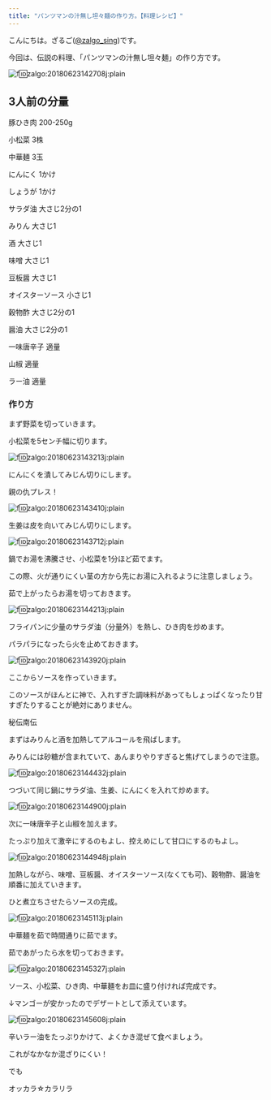 ```yaml
---
title: "パンツマンの汁無し坦々麺の作り方。【料理レシピ】"
---
```


こんにちは。ざるご([@zalgo_sing](https://twitter.com/zalgo_sing))です。

今回は、伝説の料理、「パンツマンの汁無し坦々麺」の作り方です。

![f:id:zalgo:20180623142708j:plain](/img/20180623142708.jpg "f:id:zalgo:20180623142708j:plain")

## 3人前の分量

豚ひき肉 200-250g

小松菜 3株

中華麺 3玉

にんにく 1かけ

しょうが 1かけ

サラダ油 大さじ2分の1

みりん 大さじ1

酒 大さじ1

味噌 大さじ1

豆板醤 大さじ1

オイスターソース 小さじ1

穀物酢 大さじ2分の1

醤油 大さじ2分の1

一味唐辛子 適量

山椒 適量

ラー油 適量

### 作り方

まず野菜を切っていきます。

小松菜を5センチ幅に切ります。

![f:id:zalgo:20180623143213j:plain](/img/20180623143213.jpg "f:id:zalgo:20180623143213j:plain")

にんにくを潰してみじん切りにします。

親の仇プレス！

![f:id:zalgo:20180623143410j:plain](/img/20180623143410.jpg "f:id:zalgo:20180623143410j:plain")

生姜は皮を向いてみじん切りにします。

![f:id:zalgo:20180623143712j:plain](/img/20180623143712.jpg "f:id:zalgo:20180623143712j:plain")

鍋でお湯を沸騰させ、小松菜を1分ほど茹でます。

この際、火が通りにくい茎の方から先にお湯に入れるように注意しましょう。

茹で上がったらお湯を切っておきます。

![f:id:zalgo:20180623144213j:plain](/img/20180623144213.jpg "f:id:zalgo:20180623144213j:plain")

フライパンに少量のサラダ油（分量外）を熱し、ひき肉を炒めます。

パラパラになったら火を止めておきます。

![f:id:zalgo:20180623143920j:plain](/img/20180623143920.jpg "f:id:zalgo:20180623143920j:plain")

ここからソースを作っていきます。

このソースがほんとに神で、入れすぎた調味料があってもしょっぱくなったり甘すぎたりすることが絶対にありません。

秘伝南伝

まずはみりんと酒を加熱してアルコールを飛ばします。

みりんには砂糖が含まれていて、あんまりやりすぎると焦げてしまうので注意。

![f:id:zalgo:20180623144432j:plain](/img/20180623144432.jpg "f:id:zalgo:20180623144432j:plain")

つづいて同じ鍋にサラダ油、生姜、にんにくを入れて炒めます。

![f:id:zalgo:20180623144900j:plain](/img/20180623144900.jpg "f:id:zalgo:20180623144900j:plain")

次に一味唐辛子と山椒を加えます。

たっぷり加えて激辛にするのもよし、控えめにして甘口にするのもよし。

![f:id:zalgo:20180623144948j:plain](/img/20180623144948.jpg "f:id:zalgo:20180623144948j:plain")

加熱しながら、味噌、豆板醤、オイスターソース(なくても可)、穀物酢、醤油を順番に加えていきます。

ひと煮立ちさせたらソースの完成。

![f:id:zalgo:20180623145113j:plain](/img/20180623145113.jpg "f:id:zalgo:20180623145113j:plain")

中華麺を茹で時間通りに茹でます。

茹であがったら水を切っておきます。

![f:id:zalgo:20180623145327j:plain](/img/20180623145327.jpg "f:id:zalgo:20180623145327j:plain")

ソース、小松菜、ひき肉、中華麺をお皿に盛り付ければ完成です。

↓マンゴーが安かったのでデザートとして添えています。

![f:id:zalgo:20180623145608j:plain](/img/20180623145608.jpg "f:id:zalgo:20180623145608j:plain")

辛いラー油をたっぷりかけて、よくかき混ぜて食べましょう。

これがなかなか混ざりにくい！

でも

オッカラ☆カラリラ